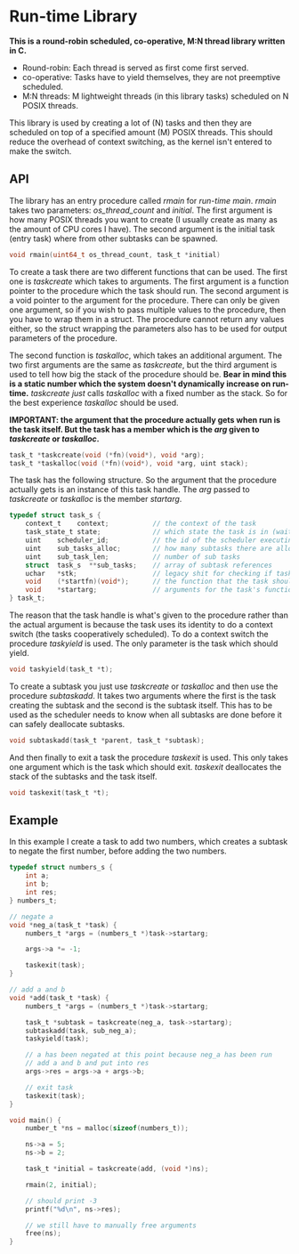 # Run-time Library
**This is a round-robin scheduled, co-operative, M:N thread library written in C.**

* Round-robin: Each thread is served as first come first served.
* co-operative: Tasks have to yield themselves, they are not preemptive scheduled.
* M:N threads: M lightweight threads (in this library tasks) scheduled on N POSIX threads.

This library is used by creating a lot of (N) tasks and then they are scheduled on top of a specified amount (M) POSIX threads. This should reduce the overhead of context switching, as the kernel isn't entered to make the switch.

## API

The library has an entry procedure called *rmain* for _run-time main_. *rmain* takes two parameters: *os_thread_count* and *initial*. The first argument is how many POSIX threads you want to create (I usually create as many as the amount of CPU cores I have). The second argument is the initial task (entry task) where from other subtasks can be spawned.

```c
void rmain(uint64_t os_thread_count, task_t *initial)
```

To create a task there are two different functions that can be used. The first one is *taskcreate* which takes to arguments. The first argument is a function pointer to the procedure which the task should run. The second argument is a void pointer to the argument for the procedure. There can only be given one argument, so if you wish to pass multiple values to the procedure, then you have to wrap them in a struct. The procedure cannot return any values either, so the struct wrapping the parameters also has to be used for output parameters of the procedure.

The second function is *taskalloc*, which takes an additional argument. The two first arguments are the same as *taskcreate*, but the third argument is used to tell how big the stack of the procedure should be. **Bear in mind this is a static number which the system doesn't dynamically increase on run-time.** *taskcreate* _just_ calls *taskalloc* with a fixed number as the stack. So for the best experience *taskalloc* should be used.

**IMPORTANT: the argument that the procedure actually gets when run is the task itself. But the task has a member which is the *arg* given to *taskcreate* or *taskalloc*.**

```c
task_t *taskcreate(void (*fn)(void*), void *arg);
task_t *taskalloc(void (*fn)(void*), void *arg, uint stack);
```

The task has the following structure. So the argument that the procedure actually gets is an instance of this task handle. The *arg* passed to *taskcreate* or *taskalloc* is the member *startarg*.

```c
typedef struct task_s {
    context_t	 context;           // the context of the task
    task_state_t state;             // which state the task is in (waiting, running, new, etc)
    uint 	scheduler_id;           // the id of the scheduler executing the task right now
	uint 	sub_tasks_alloc;	    // how many subtasks there are allocated for
    uint    sub_task_len;           // number of sub tasks
    struct  task_s  **sub_tasks;    // array of subtask references
    uchar	*stk;                   // legacy shit for checking if task is running out of stack
    void	(*startfn)(void*);      // the function that the task should run
    void	*startarg;              // arguments for the task's function
} task_t;
```

The reason that the task handle is what's given to the procedure rather than the actual argument is because the task uses its identity to do a context switch (the tasks cooperatively scheduled). To do a context switch the procedure *taskyield* is used. The only parameter is the task which should yield.

```c
void taskyield(task_t *t);
```

To create a subtask you just use *taskcreate* or *taskalloc* and then use the procedure *subtaskadd*. It takes two arguments where the first is the task creating the subtask and the second is the subtask itself. This has to be used as the scheduler needs to know when all subtasks are done before it can safely deallocate subtasks.

```c
void subtaskadd(task_t *parent, task_t *subtask);
```

And then finally to exit a task the procedure *taskexit* is used. This only takes one argument which is the task which should exit. *taskexit* deallocates the stack of the subtasks and the task itself.

```c
void taskexit(task_t *t);
```

## Example

In this example I create a task to add two numbers, which creates a subtask to negate the first number, before adding the two numbers.

```c
typedef struct numbers_s {
    int a;
    int b;
    int res;
} numbers_t;

// negate a
void *neg_a(task_t *task) {
    numbers_t *args = (numbers_t *)task->startarg;

    args->a *= -1;

    taskexit(task);
}

// add a and b
void *add(task_t *task) {
    numbers_t *args = (numbers_t *)task->startarg;

    task_t *subtask = taskcreate(neg_a, task->startarg);
    subtaskadd(task, sub_neg_a);
    taskyield(task);

    // a has been negated at this point because neg_a has been run
    // add a and b and put into res
    args->res = args->a + args->b;

    // exit task
    taskexit(task);
}

void main() {
    number_t *ns = malloc(sizeof(numbers_t));

    ns->a = 5;
    ns->b = 2;

    task_t *initial = taskcreate(add, (void *)ns);

    rmain(2, initial);

    // should print -3
    printf("%d\n", ns->res);

    // we still have to manually free arguments
    free(ns);
}
```